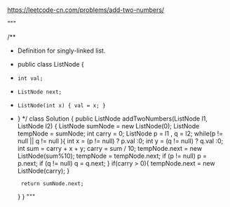 ### 
https://leetcode-cn.com/problems/add-two-numbers/

"""

/**
 * Definition for singly-linked list.
 * public class ListNode {
 *     int val;
 *     ListNode next;
 *     ListNode(int x) { val = x; }
 * }
 */
class Solution {
    public ListNode addTwoNumbers(ListNode l1, ListNode l2) {
        ListNode sumNode = new ListNode(0);
        ListNode tempNode = sumNode;
        int carry = 0;
        ListNode p = l1 , q = l2;
        while(p != null ||  q != null ){
            int x = (p != null) ? p.val :0;
            int y = (q != null) ? q.val :0;
            int sum = carry + x + y;
            carry = sum / 10;
            tempNode.next = new ListNode(sum%10);
            tempNode = tempNode.next;
            if (p != null) p = p.next;
            if (q != null) q = q.next;
        }
        if(carry > 0){
                tempNode.next = new ListNode(carry);
        }
        
        return sumNode.next;
    }
}
"""
